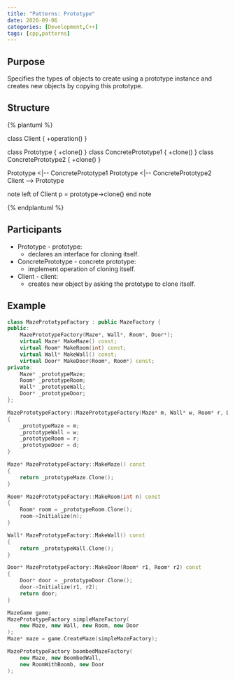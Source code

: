 ```yaml
---
title: "Patterns: Prototype"
date: 2020-09-06
categories: [Development,C++]
tags: [cpp,patterns]
---
```


## Purpose

Specifies the types of objects to create using a prototype instance and creates new objects by copying this prototype.

## Structure

{% plantuml %}

class Client {
	+operation()
}

class Prototype {
	+clone()
}
class ConcretePrototype1 {
	+clone()
}
class ConcretePrototype2 {
	+clone()
}

Prototype <|-- ConcretePrototype1
Prototype <|-- ConcretePrototype2
Client --> Prototype

note left of Client
	p = prototype->clone()
end note

{% endplantuml %}

## Participants

* Prototype - prototype:
  * declares an interface for cloning itself.
* ConcretePrototype - concrete prototype:
  * implement operation of cloning itself.
* Client - client:
  * creates new object by asking the prototype to clone itself. 


## Example

```cpp
class MazePrototypeFactory : public MazeFactory {
public:
	MazePrototypeFactory(Maze*, Wall*, Room*, Door*);
	virtual Maze* MakeMaze() const;
	virtual Room* MakeRoom(int) const;
	virtual Wall* MakeWall() const;
	virtual Door* MakeDoor(Room*, Room*) const;
private:
	Maze* _prototypeMaze;
	Room* _prototypeRoom;
	Wall* _prototypeWall;
	Door* _prototypeDoor;
};

MazePrototypeFactory::MazePrototypeFactory(Maze* m, Wall* w, Room* r, Door* d)
{
	_prototypeMaze = m;
	_prototypeWall = w;
	_prototypeRoom = r;
	_prototypeDoor = d;
}

Maze* MazePrototypeFactory::MakeMaze() const
{
	return _prototypeMaze.Clone();
}

Room* MazePrototypeFactory::MakeRoom(int n) const
{
	Room* room = _prototypeRoom.Clone();
	room->Initialize(n);
}

Wall* MazePrototypeFactory::MakeWall() const
{
	return _prototypeWall.Clone();
}

Door* MazePrototypeFactory::MakeDoor(Room* r1, Room* r2) const
{
	Door* door = _prototypeDoor.Clone();
	door->Initialize(r1, r2);
	return door;
}

MazeGame game;
MazePrototypeFactory simpleMazeFactory(
	new Maze, new Wall, new Room, new Door
);
Maze* maze = game.CreateMaze(simpleMazeFactory);

MazePrototypeFactory boombedMazeFactory(
	new Maze, new BoombedWall,
	new RoomWithBoomb, new Door
);
```